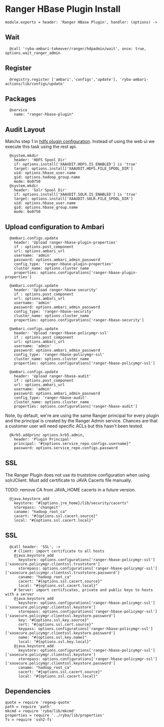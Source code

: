 
# Ranger HBase Plugin Install

    module.exports = header: 'Ranger HBase Plugin', handler: (options) ->

## Wait

      @call 'ryba-ambari-takeover/ranger/hdpadmin/wait', once: true, options.wait_ranger_admin

## Register

      @registry.register ['ambari','configs','update'], 'ryba-ambari-actions/lib/configs/update'

## Packages

      @service
        name: "ranger-hbase-plugin"

## Audit Layout

Matchs step 1 in [hdfs plugin configuration][plugin]. Instead of using the web ui
we execute this task using the rest api.


      @system.mkdir
        header: 'HDFS Spool Dir'
        if: options.install['XAAUDIT.HDFS.IS_ENABLED'] is 'true'
        target: options.install['XAAUDIT.HDFS.FILE_SPOOL_DIR']
        uid: options.hbase_user.name
        gid: options.hadoop_group.name
        mode: 0o0750
      @system.mkdir
        header: 'Solr Spool Dir'
        if: options.install['XAAUDIT.SOLR.IS_ENABLED'] is 'true'
        target: options.install['XAAUDIT.SOLR.FILE_SPOOL_DIR']
        uid: options.hbase_user.name
        gid: options.hbase_group.name
        mode: 0o0750

## Upload configuration to Ambari

      @ambari.configs.update
        header: 'Upload ranger-hbase-plugin-properties'
        if : options.post_component
        url: options.ambari_url
        username: 'admin'
        password: options.ambari_admin_password
        config_type: 'ranger-hbase-plugin-properties'
        cluster_name: options.cluster_name
        properties: options.configurations['ranger-hbase-plugin-properties']

      @ambari.configs.update
        header: 'Upload ranger-hbase-security'
        if : options.post_component
        url: options.ambari_url
        username: 'admin'
        password: options.ambari_admin_password
        config_type: 'ranger-hbase-security'
        cluster_name: options.cluster_name
        properties: options.configurations['ranger-hbase-security']

      @ambari.configs.update
        header: 'Upload ranger-hbase-policymgr-ssl'
        if : options.post_component
        url: options.ambari_url
        username: 'admin'
        password: options.ambari_admin_password
        config_type: 'ranger-hbase-policymgr-ssl'
        cluster_name: options.cluster_name
        properties: options.configurations['ranger-hbase-policymgr-ssl']

      @ambari.configs.update
        header: 'Upload ranger-hbase-audit'
        if : options.post_component
        url: options.ambari_url
        username: 'admin'
        password: options.ambari_admin_password
        config_type: 'ranger-hbase-audit'
        cluster_name: options.cluster_name
        properties: options.configurations['ranger-hbase-audit']

Note, by default, we're are using the same Ranger principal for every
plugin and the principal is created by the Ranger Admin service. Chances
are that a customer user will need specific ACLs but this hasn't been
tested.

      @krb5.addprinc options.krb5.admin,
        header: 'Plugin Principal'
        principal: "#{options.service_repo.configs.username}"
        password: options.service_repo.configs.password

## SSL

The Ranger Plugin does not use its truststore configuration when using solrJClient.
Must add certificate to JAVA Cacerts file manually.

TODO: remove CA from JAVA_HOME cacerts in a future version.

      @java.keystore_add
        keystore: "#{options.jre_home}/lib/security/cacerts"
        storepass: 'changeit'
        caname: "hadoop_root_ca"
        cacert: "#{options.ssl.cacert.source}"
        local: "#{options.ssl.cacert.local}"
## SSL

      @call header: 'SSL', ->
        # Client: import certificate to all hosts
        @java.keystore_add
          keystore: options.configurations['ranger-hbase-policymgr-ssl']['xasecure.policymgr.clientssl.truststore']
          storepass: options.configurations['ranger-hbase-policymgr-ssl']['xasecure.policymgr.clientssl.truststore.password']
          caname: "hadoop_root_ca"
          cacert: "#{options.ssl.cacert.source}"
          local: "#{options.ssl.cacert.local}"
        # Server: import certificates, private and public keys to hosts with a server
        @java.keystore_add
          keystore: options.configurations['ranger-hbase-policymgr-ssl']['xasecure.policymgr.clientssl.keystore']
          storepass: options.configurations['ranger-hbase-policymgr-ssl']['xasecure.policymgr.clientssl.keystore.password']
          key: "#{options.ssl.key.source}"
          cert: "#{options.ssl.cert.source}"
          keypass: options.configurations['ranger-hbase-policymgr-ssl']['xasecure.policymgr.clientssl.keystore.password']
          name: "#{options.ssl.key.name}"
          local: "#{options.ssl.key.local}"
        @java.keystore_add
          keystore: options.configurations['ranger-hbase-policymgr-ssl']['xasecure.policymgr.clientssl.keystore']
          storepass: options.configurations['ranger-hbase-policymgr-ssl']['xasecure.policymgr.clientssl.keystore.password']
          caname: "hadoop_root_ca"
          cacert: "#{options.ssl.cacert.source}"
          local: "#{options.ssl.cacert.local}"


## Dependencies

    quote = require 'regexp-quote'
    path = require 'path'
    mkcmd = require 'ryba/lib/mkcmd'
    properties = require '../ryba/lib/properties'
    fs = require 'ssh2-fs'

[plugin]:(https://docs.hortonworks.com/HDPDocuments/HDP2/HDP-2.4.0/bk_installing_manually_book/content/installing_ranger_plugins.html#installing_ranger_hbase_plugin)
[perms-fix]: https://community.hortonworks.com/questions/23717/ranger-solr-on-hdp-234-unable-to-refresh-policies.html
